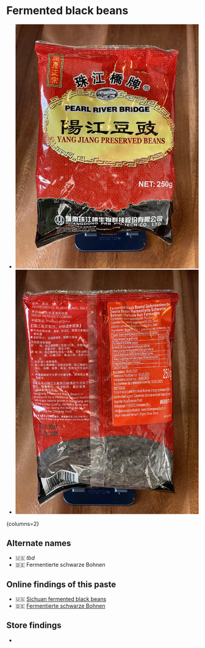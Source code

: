 # Fermented black beans

<primary-label ref="pantry"/>
<secondary-label ref="cn"/>

* ![Front side of the packaging](./photos/fermented-black-beans-front.webp)
* ![Back side of the packaging](./photos/fermented-black-beans-back.webp)

{columns=2}

## Alternate names

* 🇺🇸 _tbd_
* 🇩🇪 Fermentierte schwarze Bohnen

## Online findings of this paste

* 🇺🇸 [Sichuan fermented black beans](https://themalamarket.com/products/fermented-black-beans-douchi)
* 🇩🇪 [Fermentierte schwarze Bohnen](https://www.insiderasia.de/fermentierte-schwarze-bohnen.html)

## Store findings

- [](Pantry-Stores-Suppliers.md#beta-asia-supermarkt)
